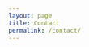 ```yaml
---
layout: page
title: Contact
permalink: /contact/
---
```

<div style="text-align: center">
<a href="mailto:chrisshen@gatech.edu?Subject=Hello" 
	style="border-bottom: 0px"
	data-toggle="tooltip" data-html="true" 
	title="<div class='logo-prompt code'>Email</div>">
	<i class="far fa-envelope"></i>
</a>
&emsp;
<a href="" 
	data-toggle="tooltip" data-html="true" 
	style="border-bottom: 0px"
	title="<div class='logo-prompt code'>(516) 493 			5496</div>">
	<i class="fas fa-phone"></i>
</a>
&emsp;
<a href="https://github.com/csshen" 
	data-toggle="tooltip" data-html="true" 
	style="border-bottom: 0px"
	title="<div class='logo-prompt code'>Github</div>">
	<i class="fab fa-github"></i>
</a>
&emsp;
<a href="https://www.linkedin.com/in/christopher-shen-aa780912b/" 
	data-toggle="tooltip" data-html="true" 
	style="border-bottom: 0px"
	title="<div class='logo-prompt code'>LinkedIn</div>">
	<i class="fab fa-linkedin"></i>
</a>
&emsp;
<a href="https://www.youtube.com/user/CrateNinja/videos" 
	data-toggle="tooltip" data-html="true" 
	style="border-bottom: 0px"
	title="<div class='logo-prompt code'>Youtube</div>">
	<i class="fab fa-youtube"></i>
</a>
&emsp;
<a href="https://www.instagram.com/chrissshen/" 
	data-toggle="tooltip" data-html="true" 
	style="border-bottom: 0px"
	title="<div class='logo-prompt code'>Instagram</div>">
	<i class="fab fa-instagram"></i>
</a>
</div>
